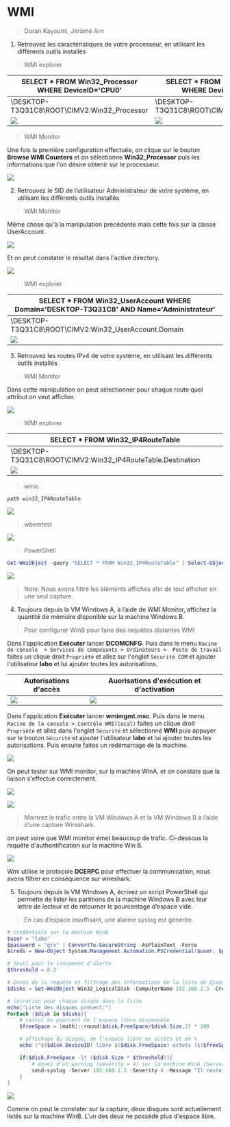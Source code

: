 # WMI

> Doran Kayoumi, Jérôme Arn

1. Retrouvez les caractéristiques de votre processeur, en utilisant les différents outils installés 

> WMI explorer

| SELECT * FROM Win32_Processor WHERE DeviceID='CPU0' | SELECT * FROM Win32_Processor WHERE DeviceID='CPU1' |
| --------------------------------------------------- | --------------------------------------------------- |
| \\DESKTOP-T3Q31C8\ROOT\CIMV2:Win32_Processor        | \DESKTOP-T3Q31C8\ROOT\CIMV2:Win32_Processor         |
| ![](img/1_cpu0.png)                                 | ![](img/1_cpu1.png)                                 |

> WMI Monitor

Une fois la première configuration effectuée, on clique sur le bouton **Browse WMI Counters** et on sélectionne **Win32_Processor** puis les informations que l'on désire obtenir sur le processeur. 

![](img/1_wmim.png)

2. Retrouvez le SID de l’utilisateur Administrateur de votre système, en utilisant les différents outils installés

> WMI Monitor

Même chose qu'à la manipulation précédente mais cette fois sur la classe UserAccount.

![](img/2_wmim.png)

Et on peut constater le résultat dans l'active directory.

![](img/2_wmim2.png)

> WMI explorer

| SELECT * FROM Win32_UserAccount WHERE Domain='DESKTOP-T3Q31C8' AND Name='Administrateur' |
| ------------------------------------------------------------ |
| \\DESKTOP-T3Q31C8\ROOT\CIMV2:Win32_UserAccount.Domain        |
| ![](img/2_admin.png)                                         |





3. Retrouvez les routes IPv4 de votre système, en utilisant les différents outils installés

> WMI Monitor

Dans cette manipulation on peut sélectionner pour chaque route quel attribut on veut afficher. 

![](img/3_wmim.png)


> WMI explorer

| SELECT * FROM Win32_IP4RouteTable                            |
| ------------------------------------------------------------ |
| \\DESKTOP-T3Q31C8\ROOT\CIMV2:Win32_IP4RouteTable.Destination |
| ![](img/3_ip4.png)                                           |


> wmic

````shell
path win32_IP4RouteTable
````

![](img/3_wmic.png)


> wbemtest

![](img/3_wbemtest.png)


> PowerShell

````powershell
Get-WmiObject -query "SELECT * FROM Win32_IP4RouteTable" | Select-Object Age,Name,Description,Destination
````
![](img/powershell_iproutetable.png)
> Note: Nous avons filtré les éléments affichés afin de tout afficher en une seul capture.

4. Toujours depuis la VM Windows A, à l’aide de WMI Monitor, affichez la quantité de mémoire disponible sur la machine Windows B.

> Pour configurer WinB pour faire des requêtes distantes WMI

Dans l'application **Exécuter** lancer **DCOMCNFG**. Puis dans le menu `Racine de console  > Services de composants > Ordinateurs >  Poste de travail` faites un clique droit `Propriété` et allez sur l'onglet  `Sécurité COM` et ajouter l'utilisateur **labo** et lui ajouter toutes les autorisations.

| Autorisations d'accès | Auorisations d'exécution et d'activation |
| --------------------- | ---------------------------------------- |
| ![](img/4_1.png)      | ![](img/4_2.png)                         |

Dans l'application **Exécuter** lancer **wmimgmt.msc**. Puis dans le menu `Racine de la console > Contrôle WMI(local)`   faites un clique droit `Propriété` et allez dans l'onglet `Sécurité` et sélectionné **WMI** puis appuyer sur le bouton `Sécurité` et ajouter l'utilisateur **labo** et lui ajouter toutes les autorisations. Puis ensuite faites un redémarrage de la machine. 

![](img/4_3.png)

On peut tester sur WMI monitor, sur la machine WinA, et on constate que la liaison s'effectue correctement. 

![](img/4_4.png)

![](img/4_6.png)

> Montrez le trafic entre la VM Windows A et la VM Windows B à l’aide d’une capture Wireshark.

on peut voire que WMI monitor émet beaucoup de trafic. Ci-dessous la requête d'authentification sur la machine Win B.

![](img/4_5.png)

Wmi utilise le protocole **DCERPC** pour effectuer la communication, nous avons filtrer en conséquence sur wireshark.

5. Toujours depuis la VM Windows A, écrivez un script PowerShell qui permette de lister les partitions de la machine Windows B avec leur lettre de lecteur et de retourner le pourcentage d’espace vide.

> En cas d’espace insuffisant, une alarme syslog est générée.

````powershell
# credentials sur la machine WinB
$user = "labo"
$password = "grx" | ConvertTo-SecureString -AsPlainText -Force
$creds = New-Object System.Management.Automation.PSCredential($user, $password)

# Seuil pour le lancement d'alerte 
$threshold = 0.2

# Envoi de la requête et filtrage des informations de la liste de disque
$disks = Get-WmiObject Win32_LogicalDisk -ComputerName 192.168.2.5 -Credential $creds | Select-Object Size,FreeSpace,DeviceID

# iétration pour chaque disque dans la liste
echo("Liste des disques présent:")
ForEach ($disk in $disks){
    # calcul en pourcent de l'espace libre disponible
    $freeSpace = [math]::round($disk.FreeSpace/$disk.Size,2) * 100

    # affichage du disque, de l'espace libre en octets et en %
    echo ("$($disk.DeviceID) libre $($disk.FreeSpace) octets ($($freeSpace)%)")

    if($disk.FreeSpace -lt ($disk.Size * $threshold)){
        # envoi d'un warning (severity = 4) sur la machine WinA (Server 192.168.1.3)
        send-syslog -Server 192.168.1.3 -Severity 4 -Message "Il reste moins de $($threshold * 100)% d'espace sur le disque $($disk.DeviceID)" 
    }
}
````

![](img/5_1.png)

Comme on peut le constater sur la capture, deux disques sont actuellement listés sur la machine WinB. L'un des deux ne possède plus d'espace libre.
